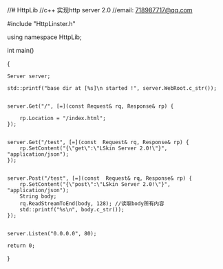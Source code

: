 //# HttpLib
//c++ 实现http server 2.0
//email: 718987717@qq.com

#include "HttpLinster.h"

using namespace HttpLib;

int main()

{
	
	Server server;
	
	std::printf("base dir at [%s]\n started !", server.WebRoot.c_str());
	
	
	server.Get("/", [=](const Request& rq, Response& rp) {
		
		rp.Location = "/index.html";
	});

 	
	server.Get("/test", [=](const  Request& rq, Response& rp) {
		rp.SetContent("{\"get\":\"LSkin Server 2.0!\"}", "application/json");
	});

 	
	server.Post("/test", [=](const  Request& rq, Response& rp) {
		rp.SetContent("{\"post\":\"LSkin Server 2.0!\"}", "application/json");
		String body;
		rq.ReadStreamToEnd(body, 128); //读取body所有内容
		std::printf("%s\n", body.c_str());
	});

	
	server.Listen("0.0.0.0", 80);

	return 0;
}

